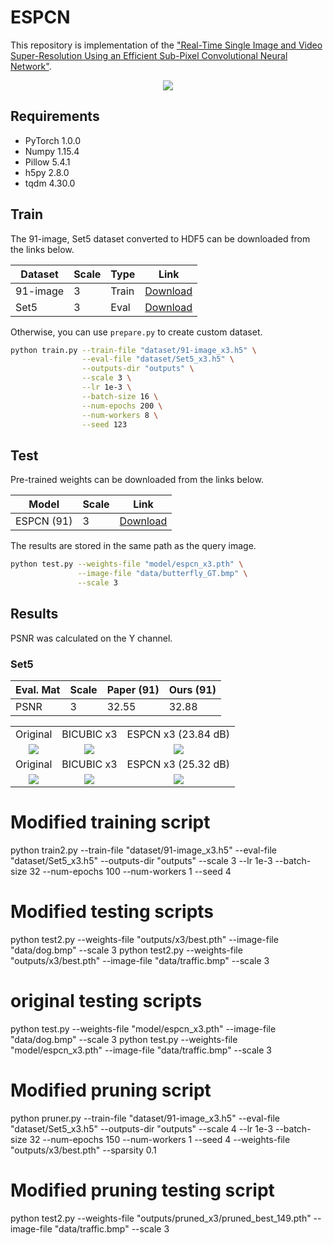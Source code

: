 # ESPCN

This repository is implementation of the ["Real-Time Single Image and Video Super-Resolution Using an Efficient Sub-Pixel Convolutional Neural Network"](https://arxiv.org/abs/1609.05158).

<center><img src="./thumbnails/fig1.png"></center>

## Requirements

- PyTorch 1.0.0
- Numpy 1.15.4
- Pillow 5.4.1
- h5py 2.8.0
- tqdm 4.30.0

## Train

The 91-image, Set5 dataset converted to HDF5 can be downloaded from the links below.

| Dataset | Scale | Type | Link |
|---------|-------|------|------|
| 91-image | 3 | Train | [Download](https://www.dropbox.com/s/4mv1v4qfjo17zg3/91-image_x3.h5?dl=0) |
| Set5 | 3 | Eval | [Download](https://www.dropbox.com/s/9qlb94in1iqh6nf/Set5_x3.h5?dl=0) |

Otherwise, you can use `prepare.py` to create custom dataset.

```bash
python train.py --train-file "dataset/91-image_x3.h5" \
                --eval-file "dataset/Set5_x3.h5" \
                --outputs-dir "outputs" \
                --scale 3 \
                --lr 1e-3 \
                --batch-size 16 \
                --num-epochs 200 \
                --num-workers 8 \
                --seed 123                
```

## Test

Pre-trained weights can be downloaded from the links below.

| Model | Scale | Link |
|-------|-------|------|
| ESPCN (91) | 3 | [Download](https://www.dropbox.com/s/2fl5jz5nw9oiw1f/espcn_x3.pth?dl=0) |

The results are stored in the same path as the query image.

```bash
python test.py --weights-file "model/espcn_x3.pth" \
               --image-file "data/butterfly_GT.bmp" \
               --scale 3
```

## Results

PSNR was calculated on the Y channel.

### Set5

| Eval. Mat | Scale | Paper (91) | Ours (91) |
|-----------|-------|-------|-----------------|
| PSNR | 3 | 32.55 | 32.88 |

<table>
    <tr>
        <td><center>Original</center></td>
        <td><center>BICUBIC x3</center></td>
        <td><center>ESPCN x3 (23.84 dB)</center></td>
    </tr>
    <tr>
    	<td>
    		<center><img src="./data/baboon.bmp""></center>
    	</td>
    	<td>
    		<center><img src="./data/baboon_bicubic_x3.bmp"></center>
    	</td>
    	<td>
    		<center><img src="./data/baboon_espcn_x3.bmp"></center>
    	</td>
    </tr>
    <tr>
        <td><center>Original</center></td>
        <td><center>BICUBIC x3</center></td>
        <td><center>ESPCN x3 (25.32 dB)</center></td>
    </tr>
    <tr>
    	<td>
    		<center><img src="./data/comic.bmp""></center>
    	</td>
    	<td>
    		<center><img src="./data/comic_bicubic_x3.bmp"></center>
    	</td>
    	<td>
    		<center><img src="./data/comic_espcn_x3.bmp"></center>
    	</td>
    </tr>  
</table>

# Modified training script
python train2.py --train-file "dataset/91-image_x3.h5" --eval-file "dataset/Set5_x3.h5" --outputs-dir "outputs" --scale 3 --lr 1e-3 --batch-size 32 --num-epochs 100 --num-workers 1 --seed 4 

# Modified testing scripts
python test2.py --weights-file "outputs/x3/best.pth" --image-file "data/dog.bmp" --scale 3
python test2.py --weights-file "outputs/x3/best.pth" --image-file "data/traffic.bmp" --scale 3

# original testing scripts
python test.py --weights-file "model/espcn_x3.pth" --image-file "data/dog.bmp" --scale 3
python test.py --weights-file "model/espcn_x3.pth" --image-file "data/traffic.bmp" --scale 3

# Modified pruning script
python pruner.py --train-file "dataset/91-image_x3.h5" --eval-file "dataset/Set5_x3.h5" --outputs-dir "outputs" --scale 4 --lr 1e-3 --batch-size 32 --num-epochs 150 --num-workers 1 --seed 4 --weights-file "outputs/x3/best.pth" --sparsity 0.1

# Modified pruning testing script
python test2.py --weights-file "outputs/pruned_x3/pruned_best_149.pth" --image-file "data/traffic.bmp" --scale 3